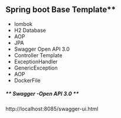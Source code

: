 ******Spring boot Base Template********
------------------------------------------------------

* lombok
* H2 Database
* AOP
* JPA
* Swagger Open API 3.0
* Controller Template
* ExceptionHandler
* GenericException
* AOP
* DockerFile

##### ** Swagger -Open API 3.0 **

http://localhost:8085/swagger-ui.html

